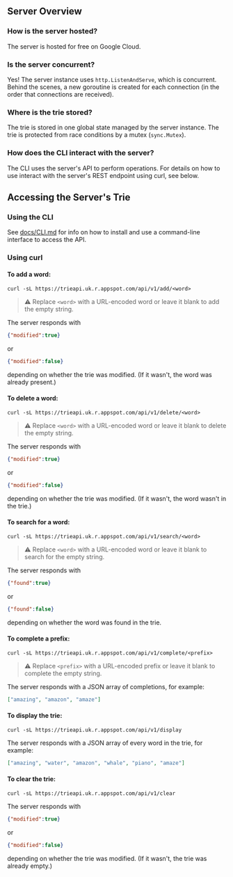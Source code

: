 ## Server Overview

### How is the server hosted?

The server is hosted for free on Google Cloud.

### Is the server concurrent?

Yes! The server instance uses `http.ListenAndServe`, which is concurrent.
Behind the scenes, a new goroutine is created for each connection (in
the order that connections are received).

### Where is the trie stored?

The trie is stored in one global state managed by the server
instance. The trie is protected from race conditions by a
mutex (`sync.Mutex`).

### How does the CLI interact with the server?

The CLI uses the server's API to perform operations. For
details on how to use interact with the server's REST endpoint
using curl, see below.
  
## Accessing the Server's Trie

### Using the CLI

See [docs/CLI.md](CLI.md) for info on how to install and use
a command-line interface to access the API.

### Using curl

#### To add a word:

```text
curl -sL https://trieapi.uk.r.appspot.com/api/v1/add/<word>
```

> :warning: Replace `<word>` with a URL-encoded word or 
> leave it blank to add the empty string.

The server responds with

```json
{"modified":true}
```

or

```json
{"modified":false}
```
depending on whether the trie was modified. (If it wasn't,
the word was already present.)

#### To delete a word:

```text
curl -sL https://trieapi.uk.r.appspot.com/api/v1/delete/<word>
```

> :warning: Replace `<word>` with a URL-encoded word or
> leave it blank to delete the empty string.

The server responds with

```json
{"modified":true}
```

or

```json
{"modified":false}
```
depending on whether the trie was modified. (If it wasn't,
the word wasn't in the trie.)

#### To search for a word:

```text
curl -sL https://trieapi.uk.r.appspot.com/api/v1/search/<word>
```

> :warning: Replace `<word>` with a URL-encoded word or
> leave it blank to search for the empty string.

The server responds with

```json
{"found":true}
```

or

```json
{"found":false}
```
depending on whether the word was found in the trie.

#### To complete a prefix:

```text
curl -sL https://trieapi.uk.r.appspot.com/api/v1/complete/<prefix>
```

> :warning: Replace `<prefix>` with a URL-encoded prefix or
> leave it blank to complete the empty string.

The server responds with a JSON array of completions, for example:

```json
["amazing", "amazon", "amaze"]
```

#### To display the trie:

```text
curl -sL https://trieapi.uk.r.appspot.com/api/v1/display
```

The server responds with a JSON array of every word in
the trie, for example:

```json
["amazing", "water", "amazon", "whale", "piano", "amaze"]
```

#### To clear the trie:

```text
curl -sL https://trieapi.uk.r.appspot.com/api/v1/clear
```

The server responds with

```json
{"modified":true}
```

or

```json
{"modified":false}
```
depending on whether the trie was modified. (If it wasn't,
the trie was already empty.)
